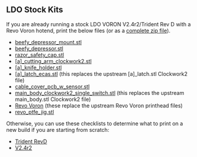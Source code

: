 ## LDO Stock Kits

If you are already running a stock LDO VORON V2.4r2/Trident Rev D with a Revo Voron hotend, print the below files (or as a [complete zip file](https://github.com/thunderkeys/FilamAtrix/blob/main/STLs/LDO/LDO.zip)).

- [beefy_depressor_mount.stl](https://github.com/thunderkeys/FilamAtrix/blob/main/STLs/beefy_depressor_mount.stl)
- [beefy_depressor.stl](https://github.com/thunderkeys/FilamAtrix/blob/main/STLs/beefy_depressor.stl)
- [razor_safety_cap.stl](https://github.com/thunderkeys/FilamAtrix/blob/main/STLs/razor_safety_cap.stl)
- [\[a\]\_cutting_arm_clockwork2.stl](https://github.com/thunderkeys/FilamAtrix/blob/main/STLs/Clockwork2/%5Ba%5D_cutting_arm_clockwork2.stl)
- [\[a\]\_knife_holder.stl](https://github.com/thunderkeys/FilamAtrix/blob/main/STLs/%5Ba%5D_knife_holder.stl)
- [\[a\]\_latch_ecas.stl](https://github.com/thunderkeys/FilamAtrix/blob/main/STLs/Clockwork2/%5Ba%5D_latch_ecas.stl) (this replaces the upstream \[a\]\_latch.stl Clockwork2 file)
- [cable_cover_pcb_w_sensor.stl](https://github.com/thunderkeys/FilamAtrix/blob/main/STLs/Clockwork2/cable_cover_pcb_w_sensor.stl)
- [main_body_clockwork2_single_switch.stl](https://github.com/thunderkeys/FilamAtrix/blob/main/STLs/Clockwork2/main_body_clockwork2_single_switch.stl) (this replaces the upstream main_body.stl Clockwork2 file)
- [Revo Voron](https://github.com/thunderkeys/FilamAtrix/tree/main/STLs/Stealthburner/Printheads/revo_voron) (these replace the upstream Revo Voron printhead files)
- [revo_ptfe_jig.stl](https://github.com/thunderkeys/FilamAtrix/blob/main/STLs/revo_ptfe_jig.stl)


Otherwise, you can use these checklists to determine what to print on a new build if you are starting from scratch:
- [Trident RevD](https://thunderkeys.net/voron-stls/orders/ldo-trident-revd.html)
- [V2.4r2](https://thunderkeys.net/voron-stls/orders/ldo-v2-revd.html)
